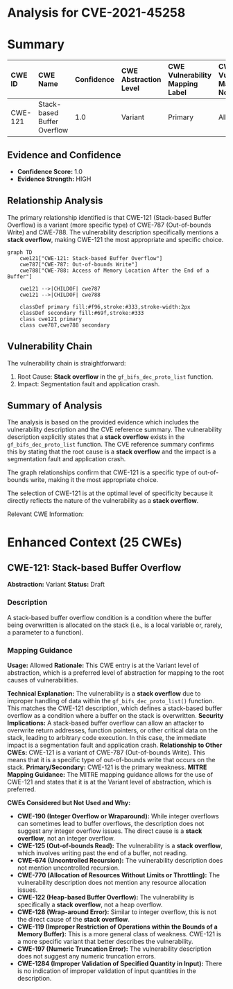 # Analysis for CVE-2021-45258

# Summary
| CWE ID  | CWE Name                    | Confidence | CWE Abstraction Level | CWE Vulnerability Mapping Label | CWE-Vulnerability Mapping Notes |
| :-------- | :-------------------------- | :--------- | :-------------------- | :------------------------------ | :------------------------------ |
| CWE-121   | Stack-based Buffer Overflow | 1.0        | Variant               | Primary                         | Allowed                         |

## Evidence and Confidence

*   **Confidence Score:** 1.0
*   **Evidence Strength:** HIGH

## Relationship Analysis
The primary relationship identified is that CWE-121 (Stack-based Buffer Overflow) is a variant (more specific type) of CWE-787 (Out-of-bounds Write) and CWE-788. The vulnerability description specifically mentions a **stack overflow**, making CWE-121 the most appropriate and specific choice.

```mermaid
graph TD
    cwe121["CWE-121: Stack-based Buffer Overflow"]
    cwe787["CWE-787: Out-of-bounds Write"]
    cwe788["CWE-788: Access of Memory Location After the End of a Buffer"]
    
    cwe121 -->|CHILDOF| cwe787
    cwe121 -->|CHILDOF| cwe788
    
    classDef primary fill:#f96,stroke:#333,stroke-width:2px
    classDef secondary fill:#69f,stroke:#333
    class cwe121 primary
    class cwe787,cwe788 secondary
```

## Vulnerability Chain
The vulnerability chain is straightforward:

1.  Root Cause: **Stack overflow** in the `gf_bifs_dec_proto_list` function.
2.  Impact: Segmentation fault and application crash.

## Summary of Analysis
The analysis is based on the provided evidence which includes the vulnerability description and the CVE reference summary. The vulnerability description explicitly states that a **stack overflow** exists in the `gf_bifs_dec_proto_list` function. The CVE reference summary confirms this by stating that the root cause is a **stack overflow** and the impact is a segmentation fault and application crash.

The graph relationships confirm that CWE-121 is a specific type of out-of-bounds write, making it the most appropriate choice.

The selection of CWE-121 is at the optimal level of specificity because it directly reflects the nature of the vulnerability as a **stack overflow**.

Relevant CWE Information:

# Enhanced Context (25 CWEs)

## CWE-121: Stack-based Buffer Overflow
**Abstraction:** Variant
**Status:** Draft

### Description
A stack-based buffer overflow condition is a condition where the buffer being overwritten is allocated on the stack (i.e., is a local variable or, rarely, a parameter to a function).

### Mapping Guidance
**Usage:** Allowed
**Rationale:** This CWE entry is at the Variant level of abstraction, which is a preferred level of abstraction for mapping to the root causes of vulnerabilities.

**Technical Explanation:**
The vulnerability is a **stack overflow** due to improper handling of data within the `gf_bifs_dec_proto_list()` function. This matches the CWE-121 description, which defines a stack-based buffer overflow as a condition where a buffer on the stack is overwritten.
**Security Implications:**
A stack-based buffer overflow can allow an attacker to overwrite return addresses, function pointers, or other critical data on the stack, leading to arbitrary code execution. In this case, the immediate impact is a segmentation fault and application crash.
**Relationship to Other CWEs:**
CWE-121 is a variant of CWE-787 (Out-of-bounds Write). This means that it is a specific type of out-of-bounds write that occurs on the stack.
**Primary/Secondary:**
CWE-121 is the primary weakness.
**MITRE Mapping Guidance:**
The MITRE mapping guidance allows for the use of CWE-121 and states that it is at the Variant level of abstraction, which is preferred.

**CWEs Considered but Not Used and Why:**

*   **CWE-190 (Integer Overflow or Wraparound):** While integer overflows can sometimes lead to buffer overflows, the description does not suggest any integer overflow issues. The direct cause is a **stack overflow**, not an integer overflow.
*   **CWE-125 (Out-of-bounds Read):** The vulnerability is a **stack overflow**, which involves writing past the end of a buffer, not reading.
*   **CWE-674 (Uncontrolled Recursion):** The vulnerability description does not mention uncontrolled recursion.
*   **CWE-770 (Allocation of Resources Without Limits or Throttling):** The vulnerability description does not mention any resource allocation issues.
*   **CWE-122 (Heap-based Buffer Overflow):** The vulnerability is specifically a **stack overflow**, not a heap overflow.
*   **CWE-128 (Wrap-around Error):** Similar to integer overflow, this is not the direct cause of the **stack overflow**.
*   **CWE-119 (Improper Restriction of Operations within the Bounds of a Memory Buffer):** This is a more general class of weakness. CWE-121 is a more specific variant that better describes the vulnerability.
*   **CWE-197 (Numeric Truncation Error):** The vulnerability description does not suggest any numeric truncation errors.
*   **CWE-1284 (Improper Validation of Specified Quantity in Input):** There is no indication of improper validation of input quantities in the description.